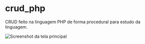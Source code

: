 # crud_php
CRUD feito na linguagem PHP de forma procedural para estudo da linguagem.

![Screenshot da tela principal](https://scontent.fsdu16-1.fna.fbcdn.net/v/t1.15752-9/70185470_1380077508812773_8583787690640539648_n.png?_nc_cat=106&_nc_oc=AQlhN5lGNR9R9U1QOZO-m6S6fNzfA25RoQVP25ZoYBEpueYNA254ndT3yEXb1Hg-Hlg&_nc_ht=scontent.fsdu16-1.fna&oh=9900232d7b57ee0d7006cd5de439c5ce&oe=5E0608D3)
